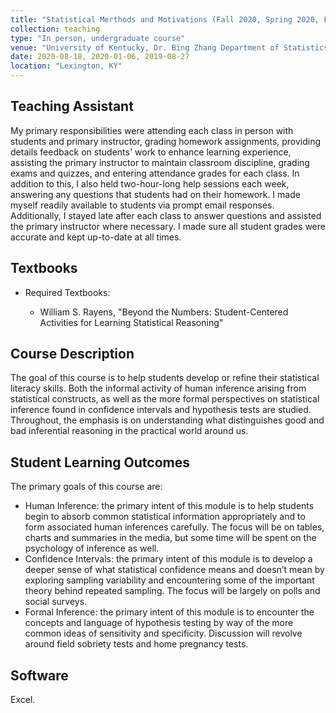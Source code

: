 ```yaml
---
title: "Statistical Merthods and Motivations (Fall 2020, Spring 2020, Fall 2019 TA)"
collection: teaching
type: "In person, undergraduate course"
venue: "University of Kentucky, Dr. Bing Zhang Department of Statistics"
date: 2020-08-18, 2020-01-06, 2019-08-27
location: "Lexington, KY"
---
```


## Teaching Assistant
My primary responsibilities were attending each class in person with students and primary instructor, grading homework assignments, providing details feedback on students' work to enhance learning experience, assisting the primary instructor to maintain classroom discipline, grading exams and quizzes, and entering attendance grades for each class. In addition to this, I also held two-hour-long help sessions each week, answering any questions that students had on their homework. I made myself readily available to students via prompt email responses. Additionally, I stayed late after each class to answer questions and assisted the primary instructor where necessary. I made sure all student grades were accurate and kept up-to-date at all times. 

## Textbooks
* Required Textbooks: 

     + William S. Rayens, "Beyond the Numbers: Student-Centered Activities for Learning Statistical Reasoning"

## Course Description
The goal of this course is to help students develop or refine their statistical literacy skills. Both the informal activity of human inference arising from statistical constructs, as well as the more formal perspectives on statistical inference found in confidence intervals and hypothesis tests are studied. Throughout, the emphasis is on understanding what distinguishes good and bad inferential reasoning in the practical world around us. 

## Student Learning Outcomes
The primary goals of this course are:

* Human Inference: the primary intent of this module is to help students begin to absorb common statistical information appropriately and to form associated human inferences carefully. The focus will be on tables, charts and summaries in the media, but some time will be spent on the
psychology of inference as well.
* Confidence Intervals: the primary intent of this module is to develop a deeper sense of what statistical confidence means and doesn’t mean by exploring sampling variability and encountering some of the important theory behind repeated sampling. The focus will be largely on polls and social surveys.
* Formal Inference: the primary intent of this module is to encounter the concepts and language of hypothesis testing by way of the more common ideas of sensitivity and specificity. Discussion will revolve around field sobriety tests and home pregnancy tests. 

## Software
Excel.
